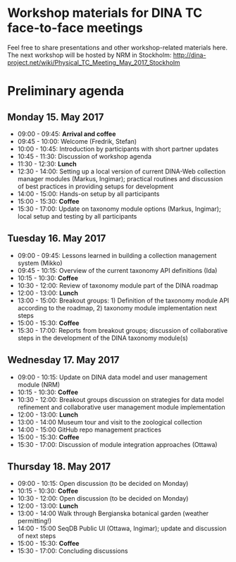 # Workshop materials for DINA TC face-to-face meetings
Feel free to share presentations and other workshop-related materials here. The next workshop will be hosted by NRM in Stockholm: http://dina-project.net/wiki/Physical_TC_Meeting_May_2017_Stockholm

# Preliminary agenda
## Monday 15. May 2017
- 09:00 - 09:45: **Arrival and coffee**
- 09:45 - 10:00: Welcome (Fredrik, Stefan)
- 10:00 - 10:45: Introduction by participants with short partner updates
- 10:45 - 11:30: Discussion of workshop agenda
- 11:30 - 12:30: **Lunch**
- 12:30 - 14:00: Setting up a local version of current DINA-Web collection manager modules (Markus, Ingimar); practical routines and discussion of best practices in providing setups for development
- 14:00 - 15:00: Hands-on setup by all participants
- 15:00 - 15:30: **Coffee**
- 15:30 - 17:00: Update on taxonomy module options (Markus, Ingimar); local setup and testing by all participants


## Tuesday 16. May 2017
- 09:00 - 09:45: Lessons learned in building a collection management system (Mikko)
- 09:45 - 10:15: Overview of the current taxonomy API definitions (Ida)
- 10:15 - 10:30: **Coffee**
- 10:30 - 12:00: Review of taxonomy module part of the DINA roadmap
- 12:00 - 13:00: **Lunch**
- 13:00 - 15:00: Breakout groups: 1) Definition of the taxonomy module API according to the roadmap, 2) taxonomy module implementation next steps
- 15:00 - 15:30: **Coffee**
- 15:30 - 17:00: Reports from breakout groups; discussion of collaborative steps in the development of the DINA taxonomy module(s)


## Wednesday 17. May 2017
- 09:00 - 10:15: Update on DINA data model and user management module (NRM)
- 10:15 - 10:30: **Coffee**
- 10:30 - 12:00: Breakout groups discussion on strategies for data model refinement and collaborative user management module implementation
- 12:00 - 13:00: **Lunch**
- 13:00 - 14:00 Museum tour and visit to the zoological collection
- 14:00 - 15:00 GitHub repo management practices
- 15:00 - 15:30: **Coffee**
- 15:30 - 17:00: Discussion of module integration approaches (Ottawa)


## Thursday 18. May 2017
- 09:00 - 10:15: Open discussion (to be decided on Monday)
- 10:15 - 10:30: **Coffee**
- 10:30 - 12:00: Open discussion (to be decided on Monday)
- 12:00 - 13:00: **Lunch**
- 13:00 - 14:00 Walk through Bergianska botanical garden (weather permitting!)
- 14:00 - 15:00 SeqDB Public UI (Ottawa, Ingimar); update and discussion of next steps
- 15:00 - 15:30: **Coffee**
- 15:30 - 17:00: Concluding discussions
